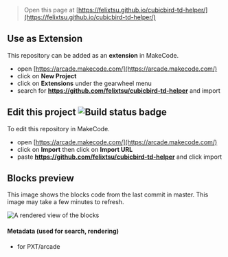  


> Open this page at [https://felixtsu.github.io/cubicbird-td-helper/](https://felixtsu.github.io/cubicbird-td-helper/)

## Use as Extension

This repository can be added as an **extension** in MakeCode.

* open [https://arcade.makecode.com/](https://arcade.makecode.com/)
* click on **New Project**
* click on **Extensions** under the gearwheel menu
* search for **https://github.com/felixtsu/cubicbird-td-helper** and import

## Edit this project ![Build status badge](https://github.com/felixtsu/cubicbird-td-helper/workflows/MakeCode/badge.svg)

To edit this repository in MakeCode.

* open [https://arcade.makecode.com/](https://arcade.makecode.com/)
* click on **Import** then click on **Import URL**
* paste **https://github.com/felixtsu/cubicbird-td-helper** and click import

## Blocks preview

This image shows the blocks code from the last commit in master.
This image may take a few minutes to refresh.

![A rendered view of the blocks](https://github.com/felixtsu/cubicbird-td-helper/raw/master/.github/makecode/blocks.png)

#### Metadata (used for search, rendering)

* for PXT/arcade
<script src="https://makecode.com/gh-pages-embed.js"></script><script>makeCodeRender("{{ site.makecode.home_url }}", "{{ site.github.owner_name }}/{{ site.github.repository_name }}");</script>
